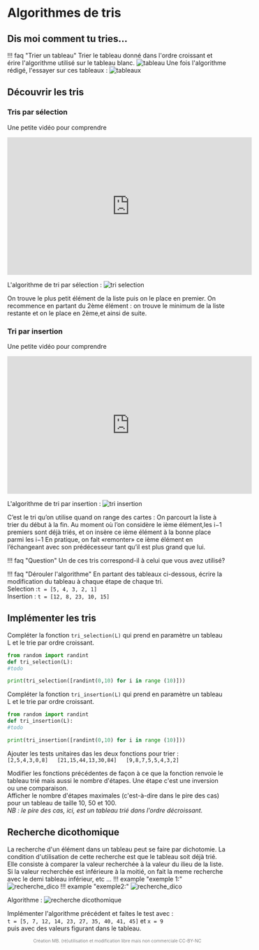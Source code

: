 # Algorithmes de tris
## Dis moi comment tu tries...

!!! faq "Trier un tableau"
	Trier le tableau donné dans l'ordre croissant et érire l'algorithme utilisé sur le tableau blanc.
	![tableau](img/tableau1.PNG)
	Une fois l'algorithme rédigé, l'essayer sur ces tableaux :
	![tableaux](img/tableau2.PNG)

## Découvrir les tris
### Tris par sélection

Une petite vidéo pour comprendre

<iframe width="560" height="315" src="https://www.youtube.com/embed/qpeeRU_K90k" title="YouTube video player" frameborder="0" allow="accelerometer; autoplay; clipboard-write; encrypted-media; gyroscope; picture-in-picture" allowfullscreen></iframe>

L'algorithme de tri par sélection : 
![tri selection](img/algo_selection.png)

On trouve le plus petit élément de la liste puis on le place en premier. On recommence en partant du 2ème élément : on trouve le minimum de la liste restante et on le place en 2ème,et ainsi de suite.

### Tri par insertion
Une petite vidéo pour comprendre
<iframe width="560" height="315" src="https://www.youtube.com/embed/pzxSlJVprkc" title="YouTube video player" frameborder="0" allow="accelerometer; autoplay; clipboard-write; encrypted-media; gyroscope; picture-in-picture" allowfullscreen></iframe>

L'algorithme de tri par insertion : 
![tri insertion](img/algo_insertion.png)

C’est le tri qu’on utilise quand on range des cartes : On parcourt la liste à trier du début à la fin. Au moment où l’on considère le ième élément,les i−1 premiers sont déjà triés, et on insère ce ième élément à la bonne place parmi les i−1 En pratique, on fait «remonter» ce ième élément en l’échangeant avec son prédécesseur tant qu’il est plus grand que lui.

!!! faq "Question"
	Un de ces tris correspond-il à celui que vous avez utilisé?

!!! faq "Dérouler l'algorithme"
	En partant des tableaux ci-dessous, écrire la modification du tableau à chaque étape de chaque tri.  
	Selection :`t = [5, 4, 3, 2, 1]`  
	Insertion : `t = [12, 8, 23, 10, 15]`  

## Implémenter les tris
Compléter la fonction `tri_selection(L)` qui prend en paramètre un tableau L et le trie par ordre croissant.  
```python
from random import randint
def tri_selection(L):
#todo

print(tri_selection([randint(0,10) for i in range (10)]))
```



Compléter la fonction `tri_insertion(L)` qui prend en paramètre un tableau L et le trie par ordre croissant.
```python
from random import randint
def tri_insertion(L):
#todo

print(tri_insertion([randint(0,10) for i in range (10)]))

```


Ajouter les tests unitaires das les deux fonctions pour trier :  
`[2,5,4,3,0,8]  
 [21,15,44,13,30,84]  
 [9,8,7,5,5,4,3,2] ` 
  
Modifier les fonctions précédentes de façon à ce que la fonction renvoie le tableau trié mais aussi le nombre d'étapes.
Une étape c'est une inversion ou une comparaison.  
Afficher le nombre d'étapes maximales (c'est-à-dire dans le pire des cas) pour un tableau de taille 10, 50 et 100.  
*NB : le pire des cas, ici, est un tableau trié dans l'ordre décroissant.*  


## Recherche dicothomique
La recherche d'un élément dans un tableau peut se faire par dichotomie. La condition d'utilisation de cette recherche est que le tableau soit déjà trié. Elle consiste à comparer la valeur recherchée à la valeur du ilieu de la liste. Si la valeur recherchée est inférieure à la moitié, on fait la meme recherche avec le demi tableau inférieur, etc ... 
!!! example "exemple 1:"
	![recherche_dico](img/recherche_dico.png) 
!!! example "exemple2:"
	![recherche_dico](img/ex2_dico.png) 

Algorithme :
![recherche dicothomique](img/algo_dico.png)

Implémenter l'algorithme précédent et faites le test avec :  
`t = [5, 7, 12, 14, 23, 27, 35, 40, 41, 45]` et `x = 9`  
puis avec des valeurs figurant dans le tableau.
<p style="text-align: center; color:gray; font-size: 10px;">
Création MB. (ré)utilisation et modification libre mais non commerciale CC-BY-NC
</p>